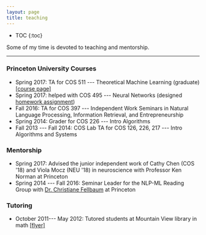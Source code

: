 ```yaml
---
layout: page
title: teaching
---
```


* TOC
{:toc}

Some of my time is devoted to teaching and mentorship. 

___
 

### Princeton University Courses 

* Spring 2017: TA for COS 511 --- Theoretical Machine Learning (graduate) [[course page]](http://www.cs.princeton.edu/~rlivni/cos511/cos511.html)
* Spring 2017: helped with COS 495 --- Neural Networks (designed [homework assignment](https://cos495.github.io/2017/04/10/pset7.html))
* Fall 2016: TA for COS 397 --- Independent Work Seminars in Natural Language Processing, Information Retrieval, and Entrepreneurship
* Spring 2014: Grader for COS 226 --- Intro Algorithms
* Fall 2013 --- Fall 2014: COS Lab TA for COS 126, 226, 217 --- Intro Algorithms and Systems

### Mentorship

* Spring 2017: Advised the junior independent work of Cathy Chen (COS '18) and Viola Mocz (NEU '18) in neuroscience with Professor Ken Norman at Princeton
* Spring 2014 --- Fall 2016: Seminar Leader for the NLP-ML Reading Group with [Dr. Christiane Fellbaum](https://www.cs.princeton.edu/~fellbaum/) at Princeton


### Tutoring

* October 2011--- May 2012: Tutored students at Mountain View library in math [[flyer]](https://www.mountainview.gov/civicax/filebank/blobdload.aspx?blobid=9021)